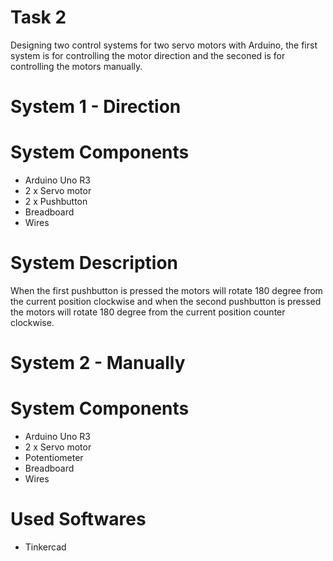 # Task 2
Designing two control systems for two servo motors with Arduino, the first system is for controlling the motor direction and the seconed is for controlling the motors manually.


# System 1 - Direction
# System Components
- Arduino Uno R3
- 2 x Servo motor
- 2 x Pushbutton
- Breadboard
- Wires
# System Description
When the first pushbutton is pressed the motors will rotate 180 degree from the current position clockwise and when the second pushbutton is pressed the motors will rotate 180 degree from the current position counter clockwise.


# System 2 - Manually
# System Components
- Arduino Uno R3
- 2 x Servo motor
- Potentiometer
- Breadboard
- Wires




# Used Softwares
- Tinkercad

